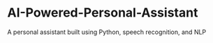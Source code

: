 # AI-Powered-Personal-Assistant
A personal assistant built using Python, speech recognition, and NLP
